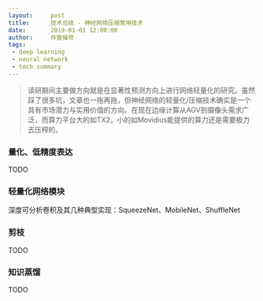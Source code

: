 ```yaml
---
layout:     post
title:      技术总结 - 神经网络压缩常用技术
date:       2019-01-01 12:00:00
author:     作壹條苟
tags:
 - deep learning
 - neural network
 - tech summary
---
```


> 读研期间主要做方向就是在显著性预测方向上进行网络轻量化的研究。虽然踩了很多坑，文章也一拖再拖，但神经网络的轻量化/压缩技术确实是一个具有市场潜力与实用价值的方向。在现在边缘计算从AGV到摄像头需求广泛，而算力平台大的如TX2，小的如Movidius能提供的算力还是需要极力去压榨的。

### 量化、低精度表达

TODO

### 轻量化网络模块

深度可分析卷积及其几种典型实现：SqueezeNet、MobileNet、ShuffleNet

### 剪枝

TODO

### 知识蒸馏

TODO